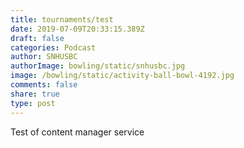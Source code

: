 ```yaml
---
title: tournaments/test
date: 2019-07-09T20:33:15.389Z
draft: false
categories: Podcast
author: SNHUSBC
authorImage: bowling/static/snhusbc.jpg
image: /bowling/static/activity-ball-bowl-4192.jpg
comments: false
share: true
type: post
---
```

Test of content manager service
